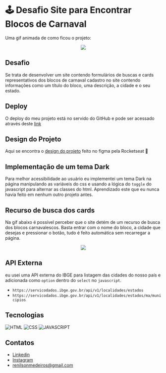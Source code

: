 # :joystick: Desafio Site para Encontrar Blocos de Carnaval
Uma gif animada de como ficou o projeto:
<p align="center">
  <img src="https://github.com/RenilsonMedeiros/boraCodar/blob/master/site-carnaval/assets/sitecarnaval.gif">
</p>

## Desafio
Se trata de desenvolver um site contendo formulários de buscas e cards representativos dos blocos de carnaval cadastro no site contendo informações como um título do bloco, uma descrição, a cidade e o seu estado.

## Deploy
O deploy do meu projeto está no servido do GitHub e pode ser acessado através deste [link](https://renilsonmedeiros.github.io/boraCodar/site-carnaval/carnaval.html)

## Design do Projeto
Aqui se encontra o [design do projeto](https://www.figma.com/community/file/1207675804423978995) feito no figma pela Rocketseat :rocket:

## Implementação de um tema Dark
Para melhor acessibilidade ao usuário eu implementei um tema Dark na página manipulando as variáveis do css e usando a lógica do `toggle` do javascript para alternar as classes do html. Aprendizado este que eu nunca havia feito em nenhum outro projeto antes.

## Recurso de busca dos cards
Na gif abaixo é possível perceber que o site detém de um recurso de busca dos blocos carnavalescos. Basta entrar com o nome do bloco, a cidade que desejas e pressionar o botão, tudo é feito automática sem recarregar a página.
<p align="center">
  <img src="https://github.com/RenilsonMedeiros/boraCodar/blob/master/site-carnaval/assets/sitecarnavalquery.gif">
</p>

## API Externa
eu usei uma API externa do IBGE para listagem das cidades do nosso país e adicionada como `option` dentro do `select` no `javascript`.
* `https://servicodados.ibge.gov.br/api/v1/localidades/estados`
* `https://servicodados.ibge.gov.br/api/v1/localidades/estados/ma/municipios`

## Tecnologias
![HTML](https://img.shields.io/badge/html5-%23E34F26.svg?style=for-the-badge&logo=html5&logoColor=white)
![CSS](https://camo.githubusercontent.com/9fe0ddca8c80fd49703246ca3b9a894ddfdc9c1c80f6ab5de92bbe91471dbab8/68747470733a2f2f696d672e736869656c64732e696f2f7374617469632f76313f7374796c653d666f722d7468652d6261646765266d6573736167653d4353533326636f6c6f723d313537324236266c6f676f3d43535333266c6f676f436f6c6f723d464646464646266c6162656c3d)
![JAVASCRIPT](https://camo.githubusercontent.com/3aaee8bf7885dcf0cea8a5647c4514b7d800b1a730d38bce7dadf6bff883378d/68747470733a2f2f696d672e736869656c64732e696f2f7374617469632f76313f7374796c653d666f722d7468652d6261646765266d6573736167653d4a61766153637269707426636f6c6f723d323232323232266c6f676f3d4a617661536372697074266c6f676f436f6c6f723d463744463145266c6162656c3d)

## Contatos
* [Linkedin](https://www.linkedin.com/in/renilson-de-medeiros-silva-96225b207/)
* [Instagram](https://www.instagram.com/)
* renilsonmedeiros@gmail.com
